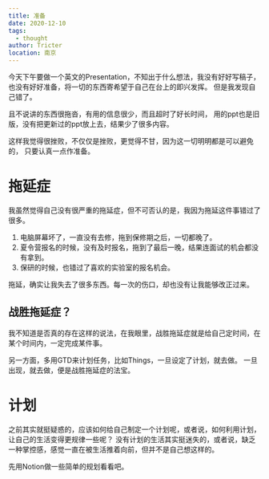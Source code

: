 ```yaml
---
title: 准备
date: 2020-12-10
tags: 
  - thought
author: Tricter
location: 南京
---
```


今天下午要做一个英文的Presentation，不知出于什么想法，我没有好好写稿子，也没有好好准备，将一切的东西寄希望于自己在台上的即兴发挥。
但是我发现自己错了。

且不说讲的东西很拖沓，有用的信息很少，而且超时了好长时间，
用的ppt也是旧版，没有把更新过的ppt放上去，结果少了很多内容。

这样我觉得很挫败，不仅仅是挫败，更觉得不甘，因为这一切明明都是可以避免的，
只要认真一点作准备。

# 拖延症

我虽然觉得自己没有很严重的拖延症，但不可否认的是，我因为拖延这件事错过了很多。

1. 电脑屏幕坏了，一直没有去修，拖到保修期之后，一切都晚了。
2. 夏令营报名的时候，没有及时报名，拖到了最后一晚，结果连面试的机会都没有拿到。
3. 保研的时候，也错过了喜欢的实验室的报名机会。

拖延，确实让我失去了很多东西。每一次的伤口，却也没有让我能够改正过来。

## 战胜拖延症？

我不知道是否真的存在这样的说法，在我眼里，战胜拖延症就是给自己定时间，在某个时间内，一定完成某件事。

另一方面，多用GTD来计划任务，比如Things，一旦设定了计划，就去做。
一旦出现，就去做，便是战胜拖延症的法宝。

# 计划

之前其实就挺疑惑的，应该如何给自己制定一个计划呢，或者说，如何利用计划，让自己的生活变得更规律一些呢？
没有计划的生活其实挺迷失的，或者说，缺乏一种掌控感，感觉一直在被生活推着向前，但并不是自己想这样的。

先用Notion做一些简单的规划看看吧。